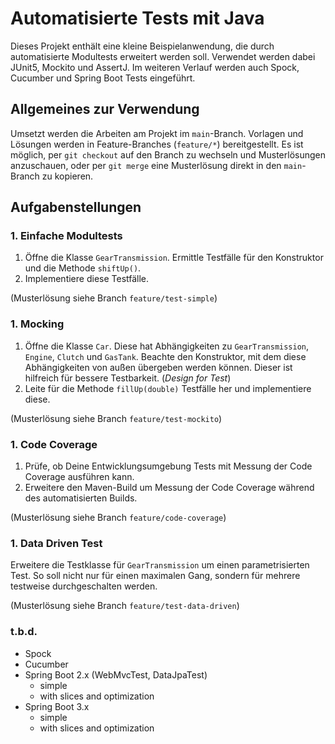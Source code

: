 # Automatisierte Tests mit Java

Dieses Projekt enthält eine kleine Beispielanwendung, die durch automatisierte Modultests 
erweitert werden soll. Verwendet werden dabei JUnit5, Mockito und AssertJ. Im weiteren Verlauf
werden auch Spock, Cucumber und Spring Boot Tests eingeführt.

## Allgemeines zur Verwendung

Umsetzt werden die Arbeiten am Projekt im `main`-Branch. Vorlagen und Lösungen werden in 
Feature-Branches (`feature/*`) bereitgestellt. Es ist möglich, per `git checkout` auf den Branch
zu wechseln und Musterlösungen anzuschauen, oder per `git merge` eine Musterlösung direkt in den
`main`-Branch zu kopieren.

## Aufgabenstellungen

### 1. Einfache Modultests

1. Öffne die Klasse `GearTransmission`. Ermittle Testfälle für den Konstruktor 
   und die Methode `shiftUp()`.
2. Implementiere diese Testfälle.

(Musterlösung siehe Branch `feature/test-simple`)

### 1. Mocking

1. Öffne die Klasse `Car`. Diese hat Abhängigkeiten zu `GearTransmission`, `Engine`, 
   `Clutch` und `GasTank`. Beachte den Konstruktor, mit dem diese Abhängigkeiten von 
   außen übergeben werden können. Dieser ist hilfreich für bessere Testbarkeit.
   (*Design for Test*)
2. Leite für die Methode `fillUp(double)` Testfälle her und implementiere diese.

(Musterlösung siehe Branch `feature/test-mockito`)

### 1. Code Coverage

1. Prüfe, ob Deine Entwicklungsumgebung Tests mit Messung der Code Coverage ausführen kann.
2. Erweitere den Maven-Build um Messung der Code Coverage während des automatisierten Builds.

(Musterlösung siehe Branch `feature/code-coverage`)

### 1. Data Driven Test

Erweitere die Testklasse für `GearTransmission` um einen parametrisierten Test.
So soll nicht nur für einen maximalen Gang, sondern für mehrere testweise durchgeschalten werden.

(Musterlösung siehe Branch `feature/test-data-driven`)


### t.b.d.

- Spock
- Cucumber
- Spring Boot 2.x (WebMvcTest, DataJpaTest)
  - simple
  - with slices and optimization
- Spring Boot 3.x
  - simple
  - with slices and optimization


